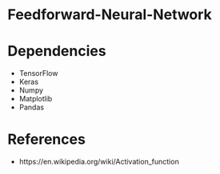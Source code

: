 # Feedforward-Neural-Network








# Dependencies
<ul>
  <li>TensorFlow</li>
  <li>Keras</li>
  <li>Numpy</li>
  <li>Matplotlib</li>
  <li>Pandas</li>
</ul>

# References
<ul>
  <li>https://en.wikipedia.org/wiki/Activation_function</li>
</ul>
